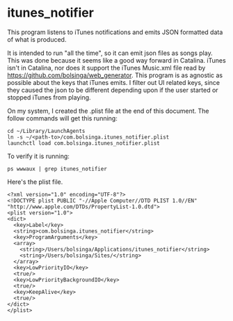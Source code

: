 # itunes_notifier
This program listens to iTunes notifications and emits JSON formatted data of what is produced.

It is intended to run "all the time", so it can emit json files as songs play. This was done because it seems like a good way forward in Catalina. iTunes isn't in Catalina, nor does it support the iTunes Music.xml file read by https://github.com/bolsinga/web_generator. This program is as agnostic as possible about the keys that iTunes emits. I filter out UI related keys, since they caused the json to be different depending upon if the user started or stopped iTunes from playing.

On my system, I created the .plist file at the end of this document. The follow commands will get this running:

    cd ~/Library/LaunchAgents
    ln -s ~/<path-to>/com.bolsinga.itunes_notifier.plist
    launchctl load com.bolsinga.itunes_notifier.plist
    
To verify it is running:

    ps wwwaux | grep itunes_notifier

Here's the plist file.

    <?xml version="1.0" encoding="UTF-8"?>
    <!DOCTYPE plist PUBLIC "-//Apple Computer//DTD PLIST 1.0//EN" "http://www.apple.com/DTDs/PropertyList-1.0.dtd">
    <plist version="1.0">
    <dict>
      <key>Label</key>
      <string>com.bolsinga.itunes_notifier</string>
      <key>ProgramArguments</key>
      <array>
        <string>/Users/bolsinga/Applications/itunes_notifier</string>
        <string>/Users/bolsinga/Sites/</string>
      </array>
      <key>LowPriorityIO</key>
      <true/>
      <key>LowPriorityBackgroundIO</key>
      <true/>
      <key>KeepAlive</key>
      <true/>
    </dict>
    </plist>
